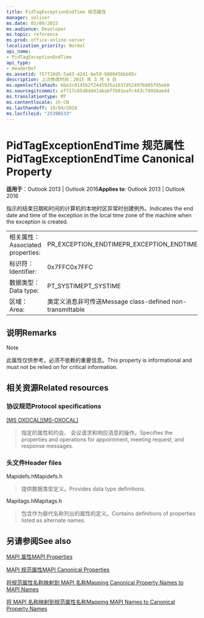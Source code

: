 ```yaml
---
title: PidTagExceptionEndTime 规范属性
manager: soliver
ms.date: 03/09/2015
ms.audience: Developer
ms.topic: reference
ms.prod: office-online-server
localization_priority: Normal
api_name:
- PidTagExceptionEndTime
api_type:
- HeaderDef
ms.assetid: f57f20d5-5a63-42d1-be59-9880456bb05c
description: 上次修改时间：2015 年 3 月 9 日
ms.openlocfilehash: 6be2cd145b2f2445935a1037d52497b905f95eb8
ms.sourcegitcommit: ef717c65d8dd41ababffb01eafc443c79950aed4
ms.translationtype: MT
ms.contentlocale: zh-CN
ms.lasthandoff: 10/04/2018
ms.locfileid: "25398533"
---
```

# <a name="pidtagexceptionendtime-canonical-property"></a><span data-ttu-id="4b4a5-103">PidTagExceptionEndTime 规范属性</span><span class="sxs-lookup"><span data-stu-id="4b4a5-103">PidTagExceptionEndTime Canonical Property</span></span>

  
  
<span data-ttu-id="4b4a5-104">**适用于**：Outlook 2013 | Outlook 2016</span><span class="sxs-lookup"><span data-stu-id="4b4a5-104">**Applies to**: Outlook 2013 | Outlook 2016</span></span> 
  
<span data-ttu-id="4b4a5-105">指示的结束日期和时间的计算机的本地时区异常时创建例外。</span><span class="sxs-lookup"><span data-stu-id="4b4a5-105">Indicates the end date and time of the exception in the local time zone of the machine when the exception is created.</span></span>
  
|||
|:-----|:-----|
|<span data-ttu-id="4b4a5-106">相关属性：</span><span class="sxs-lookup"><span data-stu-id="4b4a5-106">Associated properties:</span></span>  <br/> |<span data-ttu-id="4b4a5-107">PR_EXCEPTION_ENDTIME</span><span class="sxs-lookup"><span data-stu-id="4b4a5-107">PR_EXCEPTION_ENDTIME</span></span>  <br/> |
|<span data-ttu-id="4b4a5-108">标识符：</span><span class="sxs-lookup"><span data-stu-id="4b4a5-108">Identifier:</span></span>  <br/> |<span data-ttu-id="4b4a5-109">0x7FFC</span><span class="sxs-lookup"><span data-stu-id="4b4a5-109">0x7FFC</span></span>  <br/> |
|<span data-ttu-id="4b4a5-110">数据类型：</span><span class="sxs-lookup"><span data-stu-id="4b4a5-110">Data type:</span></span>  <br/> |<span data-ttu-id="4b4a5-111">PT_SYSTIME</span><span class="sxs-lookup"><span data-stu-id="4b4a5-111">PT_SYSTIME</span></span>  <br/> |
|<span data-ttu-id="4b4a5-112">区域：</span><span class="sxs-lookup"><span data-stu-id="4b4a5-112">Area:</span></span>  <br/> |<span data-ttu-id="4b4a5-113">类定义消息非可传送</span><span class="sxs-lookup"><span data-stu-id="4b4a5-113">Message class-defined non-transmittable</span></span>  <br/> |
   
## <a name="remarks"></a><span data-ttu-id="4b4a5-114">说明</span><span class="sxs-lookup"><span data-stu-id="4b4a5-114">Remarks</span></span>

> [!NOTE]
> <span data-ttu-id="4b4a5-115">此属性仅供参考，必须不依赖的重要信息。</span><span class="sxs-lookup"><span data-stu-id="4b4a5-115">This property is informational and must not be relied on for critical information.</span></span> 
  
## <a name="related-resources"></a><span data-ttu-id="4b4a5-116">相关资源</span><span class="sxs-lookup"><span data-stu-id="4b4a5-116">Related resources</span></span>

### <a name="protocol-specifications"></a><span data-ttu-id="4b4a5-117">协议规范</span><span class="sxs-lookup"><span data-stu-id="4b4a5-117">Protocol specifications</span></span>

<span data-ttu-id="4b4a5-118">[[MS OXOCAL]](https://msdn.microsoft.com/library/09861fde-c8e4-4028-9346-e7c214cfdba1%28Office.15%29.aspx)</span><span class="sxs-lookup"><span data-stu-id="4b4a5-118">[[MS-OXOCAL]](https://msdn.microsoft.com/library/09861fde-c8e4-4028-9346-e7c214cfdba1%28Office.15%29.aspx)</span></span>
  
> <span data-ttu-id="4b4a5-119">指定的属性和约会、 会议请求和响应消息的操作。</span><span class="sxs-lookup"><span data-stu-id="4b4a5-119">Specifies the properties and operations for appointment, meeting request, and response messages.</span></span>
    
### <a name="header-files"></a><span data-ttu-id="4b4a5-120">头文件</span><span class="sxs-lookup"><span data-stu-id="4b4a5-120">Header files</span></span>

<span data-ttu-id="4b4a5-121">Mapidefs.h</span><span class="sxs-lookup"><span data-stu-id="4b4a5-121">Mapidefs.h</span></span>
  
> <span data-ttu-id="4b4a5-122">提供数据类型定义。</span><span class="sxs-lookup"><span data-stu-id="4b4a5-122">Provides data type definitions.</span></span>
    
<span data-ttu-id="4b4a5-123">Mapitags.h</span><span class="sxs-lookup"><span data-stu-id="4b4a5-123">Mapitags.h</span></span>
  
> <span data-ttu-id="4b4a5-124">包含作为替代名称列出的属性的定义。</span><span class="sxs-lookup"><span data-stu-id="4b4a5-124">Contains definitions of properties listed as alternate names.</span></span>
    
## <a name="see-also"></a><span data-ttu-id="4b4a5-125">另请参阅</span><span class="sxs-lookup"><span data-stu-id="4b4a5-125">See also</span></span>



[<span data-ttu-id="4b4a5-126">MAPI 属性</span><span class="sxs-lookup"><span data-stu-id="4b4a5-126">MAPI Properties</span></span>](mapi-properties.md)
  
[<span data-ttu-id="4b4a5-127">MAPI 规范属性</span><span class="sxs-lookup"><span data-stu-id="4b4a5-127">MAPI Canonical Properties</span></span>](mapi-canonical-properties.md)
  
[<span data-ttu-id="4b4a5-128">将规范属性名称映射到 MAPI 名称</span><span class="sxs-lookup"><span data-stu-id="4b4a5-128">Mapping Canonical Property Names to MAPI Names</span></span>](mapping-canonical-property-names-to-mapi-names.md)
  
[<span data-ttu-id="4b4a5-129">将 MAPI 名称映射到规范属性名称</span><span class="sxs-lookup"><span data-stu-id="4b4a5-129">Mapping MAPI Names to Canonical Property Names</span></span>](mapping-mapi-names-to-canonical-property-names.md)

